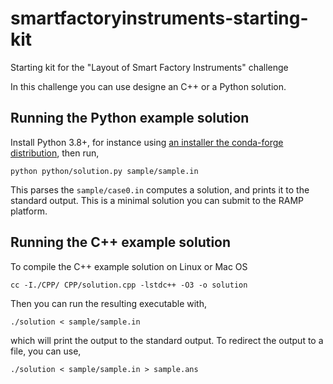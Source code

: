 # smartfactoryinstruments-starting-kit

Starting kit for the "Layout of Smart Factory Instruments" challenge

In this challenge you can use designe an C++ or a Python solution.

## Running the Python example solution

Install Python 3.8+, for instance using [an installer the conda-forge distribution](https://github.com/conda-forge/miniforge),
then run,
```
python python/solution.py sample/sample.in
```
This parses the `sample/case0.in` computes a solution, and prints it to the standard output.
This is a minimal solution you can submit to the RAMP platform. 

## Running the C++ example solution

To compile the C++ example solution on Linux or Mac OS
```
cc -I./CPP/ CPP/solution.cpp -lstdc++ -O3 -o solution
```

Then you can run the resulting executable with,
```
./solution < sample/sample.in
```
which will print the output to the standard output. To redirect the output to a file, you can use,
```
./solution < sample/sample.in > sample.ans
```

